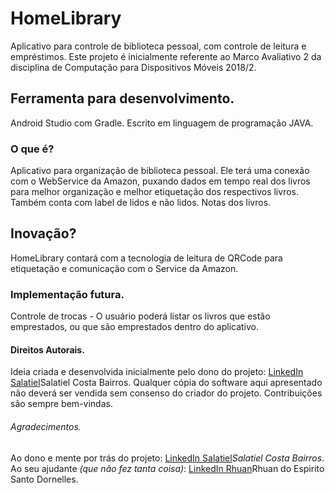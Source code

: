 # HomeLibrary
Aplicativo para controle de biblioteca pessoal, com controle de leitura e empréstimos.
Este projeto é inicialmente referente ao Marco Avaliativo 2 da disciplina de Computação para Dispositivos Móveis 2018/2.


## Ferramenta para desenvolvimento.
Android Studio com Gradle.
Escrito em linguagem de programação JAVA.


### O que é?
Aplicativo para organização de biblioteca pessoal. Ele terá uma conexão com o WebService da Amazon, puxando dados em tempo real dos livros para melhor organização e melhor etiquetação dos respectivos livros.
Também conta com label de lidos e não lidos.
Notas dos livros.


## Inovação?
HomeLibrary contará com a tecnologia de leitura de QRCode para etiquetação e comunicação com o Service da Amazon.


### Implementação futura.
Controle de trocas - O usuário poderá listar os livros que estão emprestados, ou que são emprestados dentro do aplicativo.


#### Direitos Autorais.
Ideia criada e desenvolvida inicialmente pelo dono do projeto: [LinkedIn Salatiel](https://www.linkedin.com/in/salatiel-bairros/)Salatiel Costa Bairros.
Qualquer cópia do software aqui apresentado não deverá ser vendida sem consenso do criador do projeto. Contribuições são sempre bem-vindas.


###### Agradecimentos.
Ao dono e mente por trás do projeto: [LinkedIn Salatiel](https://www.linkedin.com/in/salatiel-bairros/)_Salatiel Costa Bairros_.
Ao seu ajudante *(que não fez tanta coisa)*: [LinkedIn Rhuan](https://www.linkedin.com/in/rhuan-dornelles/)Rhuan do Espirito Santo Dornelles.